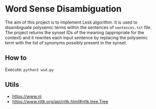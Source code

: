 # Word Sense Disambiguation
The aim of this project is to implement Lesk algorithm. It is used to disambiguate polysemic terms within the sentences of `sentences.txt` file. The project returns the synset IDs of the meaning (appropriate for the context) and it rewrites each input sentence by replacing the polysemic term with the list of synonyms possibly present in the synset.

## How to
Execute: `python3 wsd.py`

## Utils
- https://www.nl
- https://www.nltk.org/api/nltk.html#nltk.tree.Tree
